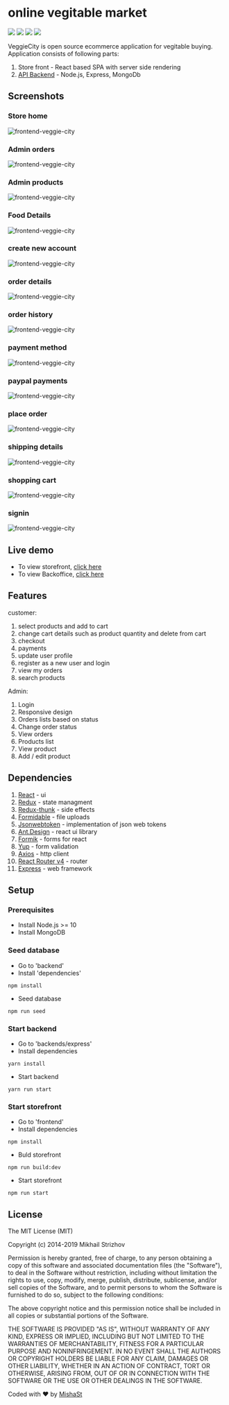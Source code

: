 # online vegitable market
<p>
  <img src="https://img.shields.io/badge/React-16.10.+-lightblue.svg">
  <img src="https://img.shields.io/badge/Redux-4.0.+-purple.svg">
  <img src="https://img.shields.io/badge/Nodejs-10.16.+-green.svg">
  <img src="https://img.shields.io/badge/Ex<press-4.17.+-black.svg">
</p>
VeggieCity is open source ecommerce application for vegitable buying.
Application consists of following parts:

1. Store front - React based SPA with server side rendering
2. [API Backend](https://github.com/sagarromer/backend_veggie_city) - Node.js, Express, MongoDb

## Screenshots

### Store home
![frontend-veggie-city](/public/site/home.PNG)


### Admin orders
![frontend-veggie-city](/public/site/admin_orders.PNG)

### Admin products
![frontend-veggie-city](/public/site/admin_products.PNG)

### Food Details
![frontend-veggie-city](/public/site/food_details.PNG)

### create new account
![frontend-veggie-city](/public/site/create_new_account.PNG)

### order details
![frontend-veggie-city](/public/site/order_details.PNG)

### order history
![frontend-veggie-city](/public/site/order_history.PNG)

### payment method
![frontend-veggie-city](/public/site/payment_method.PNG)

### paypal payments
![frontend-veggie-city](/public/site/paypal_payments.PNG)

### place order
![frontend-veggie-city](/public/site/place_order.PNG)

### shipping details
![frontend-veggie-city](/public/site/shipping_details.PNG)

### shopping cart
![frontend-veggie-city](/public/site/shopping_cart.PNG)

### signin
![frontend-veggie-city](/public/site/signin.PNG)


## Live demo

* To view storefront, [click here](https://google.com)
* To view Backoffice, [click here](https://google.com)

## Features

customer:
1. select products and add to cart
2. change cart details such as product quantity and delete from cart
3. checkout
4. payments
5. update user profile
6. register as a new user and login
7. view my orders
8. search products 

Admin:

1. Login
2. Responsive design
3. Orders lists based on status
4. Change order status
5. View orders
6. Products list
7. View product 
8. Add / edit product 

## Dependencies

1. [React](https://reactjs.org/docs/getting-started.html) - ui
2. [Redux](https://redux.js.org/api/api-reference) - state managment
3. [Redux-thunk](https://github.com/reduxjs/redux-thunk) - side effects
4. [Formidable](https://github.com/node-formidable/node-formidable) - file uploads
5. [Jsonwebtoken](https://github.com/auth0/node-jsonwebtoken) - implementation of json web tokens
6. [Ant.Design](https://github.com/ant-design/ant-design) - react ui library
7. [Formik](https://github.com/jaredpalmer/formik) - forms for react
8. [Yup](https://github.com/jquense/yup) - form validation
9. [Axios](https://github.com/axios/axios) - http client
10. [React Router v4](https://reacttraining.com/react-router/web/guides/quick-start) - router
11. [Express](https://expressjs.com/) - web framework

## Setup
### Prerequisites
* Install Node.js >= 10
* Install MongoDB
### Seed database
* Go to 'backend'
* Install 'dependencies'
```
npm install
```
* Seed database
```
npm run seed
```
### Start backend
* Go to 'backends/express'
* Install dependencies
```
yarn install
```
* Start backend
```
yarn run start
```
### Start storefront
* Go to 'frontend'
* Install dependencies
```
npm install
```
* Buld storefront
```
npm run build:dev
```
* Start storefront
```
npm run start
```

## License

The MIT License (MIT)

Copyright (c) 2014-2019 Mikhail Strizhov

Permission is hereby granted, free of charge, to any person obtaining a copy of this software and associated documentation files (the "Software"), to deal in the Software without restriction, including without limitation the rights to use, copy, modify, merge, publish, distribute, sublicense, and/or sell copies of the Software, and to permit persons to whom the Software is furnished to do so, subject to the following conditions:

The above copyright notice and this permission notice shall be included in all copies or substantial portions of the Software.

THE SOFTWARE IS PROVIDED "AS IS", WITHOUT WARRANTY OF ANY KIND, EXPRESS OR IMPLIED, INCLUDING BUT NOT LIMITED TO THE WARRANTIES OF MERCHANTABILITY, FITNESS FOR A PARTICULAR PURPOSE AND NONINFRINGEMENT. IN NO EVENT SHALL THE AUTHORS OR COPYRIGHT HOLDERS BE LIABLE FOR ANY CLAIM, DAMAGES OR OTHER LIABILITY, WHETHER IN AN ACTION OF CONTRACT, TORT OR OTHERWISE, ARISING FROM, OUT OF OR IN CONNECTION WITH THE SOFTWARE OR THE USE OR OTHER DEALINGS IN THE SOFTWARE.

Coded with ❤️ by [MishaSt](https://mishast.com)
